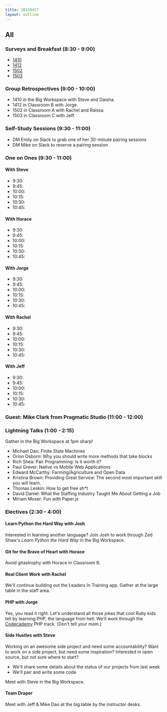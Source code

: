 ```yaml
---
title: 20150417
layout: outline
---
```


## All

### Surveys and Breakfast (8:30 - 9:00)

* [1410](https://docs.google.com/a/casimircreative.com/forms/d/1sq3BgFPRV-ULz0QPAutD6z3rSJEpfq_Qk-P9XZCTOBk/viewform)
* [1412](https://docs.google.com/a/casimircreative.com/forms/d/1jSr4QiaCt43gxq7NZqJBE-_8CYT35pQwQeo0BWqc7M4/viewform)
* [1502](https://docs.google.com/a/casimircreative.com/forms/d/1coB0S_vsaZ8iXQg8wgSZt8Yv1atnjS9ZPzdzF5IuRyg/viewform)
* [1503](https://docs.google.com/a/casimircreative.com/forms/d/1sWowk3tBrJuVouNp0x3clObiU6ozYDblViR2dVbl280/viewform)

### Group Retrospectives (9:00 - 10:00)

* 1410 in the Big Workspace with Steve and  Daisha.
* 1412 in Classroom B with Jorge.
* 1502 in Classroom A with Rachel and Raissa.
* 1503 in Classroom C with Jeff.

### Self-Study Sessions (9:30 - 11:00)

* DM Emily on Slack to grab one of her 30-minute pairing sessions
* DM Mike on Slack to reserve a pairing session

### One on Ones (9:30 - 11:00)

#### With Steve

* 9:30:
* 9:45:
* 10:00:
* 10:15:
* 10:30:
* 10:45:

#### With Horace

* 9:30:
* 9:45:
* 10:00:
* 10:15:
* 10:30:
* 10:45:

#### With Jorge

* 9:30:
* 9:45:
* 10:00:
* 10:15:
* 10:30:
* 10:45:

#### With Rachel

* 9:30:
* 9:45:
* 10:00:
* 10:15:
* 10:30:
* 10:45:

#### With Jeff

* 9:30:
* 9:45:
* 10:00:
* 10:15:
* 10:30:
* 10:45:

### Guest: Mike Clark from Pragmatic Studio (11:00 - 12:00)


### Lightning Talks (1:00 - 2:15)

Gather in the Big Workspace at 1pm sharp!

* Michael Dao: Finite State Machines
* Orion Osborn: Why you should write more methods that take blocks
* Rich Shea: Pair Programming: Is it worth it? 
* Paul Grever: Native vs Mobile Web Applications
* Edward McCarthy: Farming/Agriculture and Open Data
* Kristina Brown: Providing Great Service: The second most important skill you will learn. 
* Thomas Leskin: How to get free sh*t 
* David Daniel: What the Staffing Industry Taught Me About Getting a Job 
* Miriam Moser: Fun with Paper.js

### Electives (2:30 - 4:00)

#### Learn Python the Hard Way with Josh

Interested in learning another language? Join Josh to work through Zed Shaw's _Learn Python the Hard Way_ in the Big Workspace.

#### Git for the Brave of Heart with Horace

Avoid gitastrophy with Horace in Classroom B.

#### Real Client Work with Rachel

We'll continue building out the Leaders In Training app. Gather at the large table in the staff area.
`
#### PHP with Jorge

Yes, you read it right. Let's understand all those jokes that cool Ruby kids tell by learning PHP, the language from hell. We'll work through the [Codecademy](http://www.codecademy.com/en/tracks/php) PHP track. (Don't tell your mom.)

#### Side Hustles with Steve

Working on an awesome side project and need some accountability? Want to work on a side project, but need some inspiration? Interested in open source, but not sure where to start?

* We'll share some details about the status of our projects from last week
* We'll pair and write some code

Meet with Steve in the Big Workspace.

#### Team Draper

Meet with Jeff & Mike Dao at the big table by the instructor desks.
